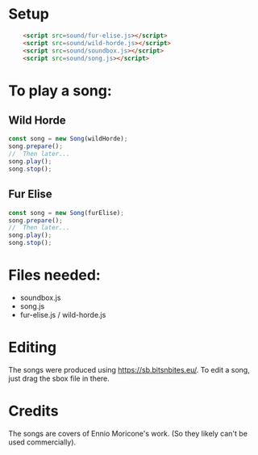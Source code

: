 # Setup

```html
    <script src=sound/fur-elise.js></script>
    <script src=sound/wild-horde.js></script>
    <script src=sound/soundbox.js></script>
    <script src=sound/song.js></script>
```

# To play a song:

## Wild Horde
```javascript
const song = new Song(wildHorde);
song.prepare();
//  Then later...
song.play();
song.stop();
```

## Fur Elise
```javascript
const song = new Song(furElise);
song.prepare();
//  Then later...
song.play();
song.stop();
```

# Files needed:
- soundbox.js
- song.js
- fur-elise.js / wild-horde.js

# Editing

The songs were produced using https://sb.bitsnbites.eu/. To edit a song, just drag the sbox file in there.

# Credits

The songs are covers of Ennio Moricone's work. (So they likely can't be used commercially).

